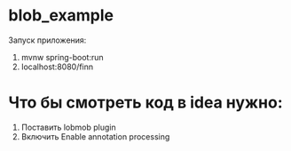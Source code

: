 # blob_example
Запуск приложения:
1. mvnw spring-boot:run
2. localhost:8080/finn
# Что бы смотреть код в idea нужно:
1. Поставить lobmob plugin
2. Включить Enable annotation processing
